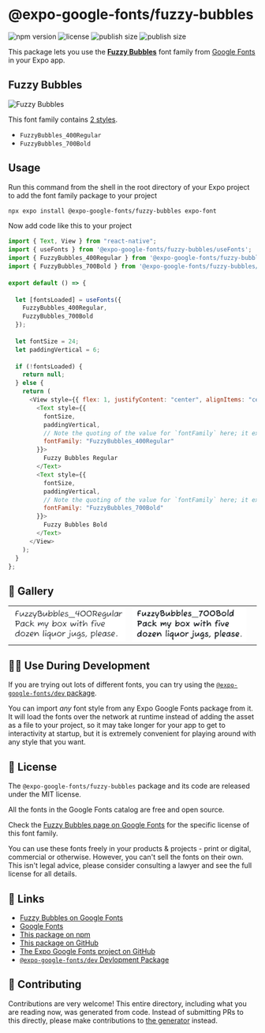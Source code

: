 # @expo-google-fonts/fuzzy-bubbles

![npm version](https://flat.badgen.net/npm/v/@expo-google-fonts/fuzzy-bubbles)
![license](https://flat.badgen.net/github/license/expo/google-fonts)
![publish size](https://flat.badgen.net/packagephobia/install/@expo-google-fonts/fuzzy-bubbles)
![publish size](https://flat.badgen.net/packagephobia/publish/@expo-google-fonts/fuzzy-bubbles)

This package lets you use the [**Fuzzy Bubbles**](https://fonts.google.com/specimen/Fuzzy+Bubbles) font family from [Google Fonts](https://fonts.google.com/) in your Expo app.

## Fuzzy Bubbles

![Fuzzy Bubbles](./font-family.png)

This font family contains [2 styles](#-gallery).

- `FuzzyBubbles_400Regular`
- `FuzzyBubbles_700Bold`

## Usage

Run this command from the shell in the root directory of your Expo project to add the font family package to your project

```sh
npx expo install @expo-google-fonts/fuzzy-bubbles expo-font
```

Now add code like this to your project

```js
import { Text, View } from "react-native";
import { useFonts } from '@expo-google-fonts/fuzzy-bubbles/useFonts';
import { FuzzyBubbles_400Regular } from '@expo-google-fonts/fuzzy-bubbles/400Regular';
import { FuzzyBubbles_700Bold } from '@expo-google-fonts/fuzzy-bubbles/700Bold';

export default () => {

  let [fontsLoaded] = useFonts({
    FuzzyBubbles_400Regular, 
    FuzzyBubbles_700Bold
  });

  let fontSize = 24;
  let paddingVertical = 6;

  if (!fontsLoaded) {
    return null;
  } else {
    return (
      <View style={{ flex: 1, justifyContent: "center", alignItems: "center" }}>
        <Text style={{
          fontSize,
          paddingVertical,
          // Note the quoting of the value for `fontFamily` here; it expects a string!
          fontFamily: "FuzzyBubbles_400Regular"
        }}>
          Fuzzy Bubbles Regular
        </Text>
        <Text style={{
          fontSize,
          paddingVertical,
          // Note the quoting of the value for `fontFamily` here; it expects a string!
          fontFamily: "FuzzyBubbles_700Bold"
        }}>
          Fuzzy Bubbles Bold
        </Text>
      </View>
    );
  }
};
```

## 🔡 Gallery


||||
|-|-|-|
|![FuzzyBubbles_400Regular](./400Regular/FuzzyBubbles_400Regular.ttf.png)|![FuzzyBubbles_700Bold](./700Bold/FuzzyBubbles_700Bold.ttf.png)|||


## 👩‍💻 Use During Development

If you are trying out lots of different fonts, you can try using the [`@expo-google-fonts/dev` package](https://github.com/expo/google-fonts/tree/master/font-packages/dev#readme).

You can import _any_ font style from any Expo Google Fonts package from it. It will load the fonts over the network at runtime instead of adding the asset as a file to your project, so it may take longer for your app to get to interactivity at startup, but it is extremely convenient for playing around with any style that you want.


## 📖 License

The `@expo-google-fonts/fuzzy-bubbles` package and its code are released under the MIT license.

All the fonts in the Google Fonts catalog are free and open source.

Check the [Fuzzy Bubbles page on Google Fonts](https://fonts.google.com/specimen/Fuzzy+Bubbles) for the specific license of this font family.

You can use these fonts freely in your products & projects - print or digital, commercial or otherwise. However, you can't sell the fonts on their own. This isn't legal advice, please consider consulting a lawyer and see the full license for all details.

## 🔗 Links

- [Fuzzy Bubbles on Google Fonts](https://fonts.google.com/specimen/Fuzzy+Bubbles)
- [Google Fonts](https://fonts.google.com/)
- [This package on npm](https://www.npmjs.com/package/@expo-google-fonts/fuzzy-bubbles)
- [This package on GitHub](https://github.com/expo/google-fonts/tree/master/font-packages/fuzzy-bubbles)
- [The Expo Google Fonts project on GitHub](https://github.com/expo/google-fonts)
- [`@expo-google-fonts/dev` Devlopment Package](https://github.com/expo/google-fonts/tree/master/font-packages/dev)

## 🤝 Contributing

Contributions are very welcome! This entire directory, including what you are reading now, was generated from code. Instead of submitting PRs to this directly, please make contributions to [the generator](https://github.com/expo/google-fonts/tree/master/packages/generator) instead.

